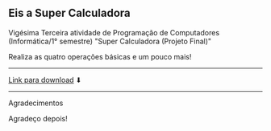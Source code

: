 ## Eis a Super Calculadora
Vigésima Terceira atividade de Programação de Computadores (Informática/1° semestre) "Super Calculadora (Projeto Final)"

Realiza as quatro operações básicas e um pouco mais!

---

[Link para download]() ⬇

---

Agradecimentos

Agradeço depois!
